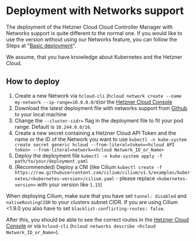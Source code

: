 # Deployment with Networks support

The deployment of the Hetzner Cloud Cloud Controller Manager with Networks support is quite different to the normal one. If you would like to use the version without using our Networks feature, you can follow the Steps at "[Basic deployment](../README.md#deployment)".

We assume, that you have knowledge about Kubernetes and the Hetzner Cloud.

## How to deploy
 1. Create a new Network via `hcloud-cli` (`hcloud network create --name my-network --ip-range=10.0.0.0/8`)or the [Hetzner Cloud Console](https://console.hetzner.cloud)
 2. Download the latest deployment file with networks support from [Github](https://github.com/hetznercloud/hcloud-cloud-controller-manager/tree/master/deploy) to your local machine
 3. Change the `--cluster-cidr=` flag in the deployment file to fit your pod range. Default is `10.244.0.0/16`.
 4. Create a new secret containing a Hetzner Cloud API Token and the name or the ID of the Network you want to use `kubectl -n kube-system create secret generic hcloud --from-literal=token=<hcloud API token> --from-literal=network=<hcloud Network_ID_or_Name>`
 5. Deploy the deployment file `kubectl -n kube-system apply -f path/to/your/deployment.yaml`
 6. (Recommended) Deploy a CNI (like Cilium `kubectl create -f https://raw.githubusercontent.com/cilium/cilium/v1.5/examples/kubernetes/<kubernetes-version>/cilium.yaml` - please replace `<kubernetes-version>` with your version like `1.15`)
 
 
When deploying Cilium, make sure that you have set `tunnel: disabled` and `nativeRoutingCIDR` to your clusters subnet CIDR. If you are using Cilium <1.9.0 you also have to set `blacklist-conflicting-routes: false`. 
 
After this, you should be able to see the correct routes in the [Hetzner Cloud Console](https://console.hetzner.cloud) or via `hcloud-cli` (`hcloud networks describe <hcloud Network_ID_or_Name>`).
